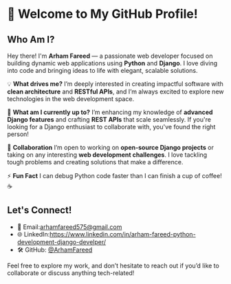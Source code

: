 # 🚀 Welcome to My GitHub Profile!

## Who Am I?
Hey there! I'm **Arham Fareed** — a passionate web developer focused on building dynamic web applications using **Python** and **Django**. I love diving into code and bringing ideas to life with elegant, scalable solutions.

💡 **What drives me?**
I’m deeply interested in creating impactful software with **clean architecture** and **RESTful APIs**, and I’m always excited to explore new technologies in the web development space.

🔧 **What am I currently up to?**
I’m enhancing my knowledge of **advanced Django features** and crafting **REST APIs** that scale seamlessly. If you're looking for a Django enthusiast to collaborate with, you've found the right person!

🤝 **Collaboration**
I’m open to working on **open-source Django projects** or taking on any interesting **web development challenges**. I love tackling tough problems and creating solutions that make a difference.

⚡ **Fun Fact**
I can debug Python code faster than I can finish a cup of coffee! ☕️

## Let's Connect!
- 💬 Email:arhamfareed575@gmail.com
- 🌐 LinkedIn:https://www.linkedin.com/in/arham-fareed-python-development-django-develper/
- 🛠️ GitHub: [@ArhamFareed](https://github.com/ArhamFareed106)

Feel free to explore my work, and don’t hesitate to reach out if you’d like to collaborate or discuss anything tech-related!
